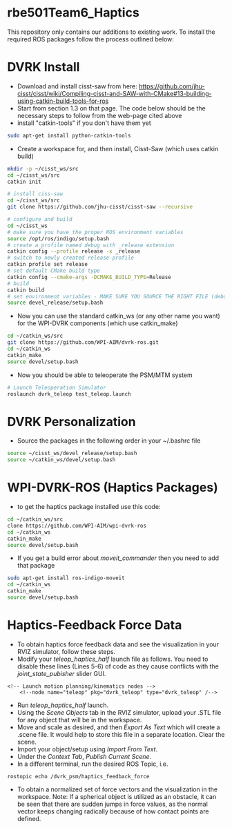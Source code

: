 rbe501Team6_Haptics
====================
This repository only contains our additions to existing work. To install the required ROS packages follow the process outlined below:


# DVRK Install 
* Download and install cisst-saw from here: https://github.com/jhu-cisst/cisst/wiki/Compiling-cisst-and-SAW-with-CMake#13-building-using-catkin-build-tools-for-ros
* Start from section 1.3 on that page. The code below should be the necessary steps to follow from the web-page cited above
* install "catkin-tools" if you don't have them yet
```sh
sudo apt-get install python-catkin-tools
```

* Create a workspace for, and then install, Cisst-Saw (which uses catkin build)
```sh
mkdir -p ~/cisst_ws/src
cd ~/cisst_ws/src
catkin init

# install ciss-saw
cd ~/cisst_ws/src
git clone https://github.com/jhu-cisst/cisst-saw --recursive

# configure and build
cd ~/cisst_ws
# make sure you have the proper ROS environment variables
source /opt/ros/indigo/setup.bash
# create a profile named debug with _release extension
catkin config --profile release -x _release
# switch to newly created release profile
catkin profile set release
# set default CMake build type
catkin config --cmake-args -DCMAKE_BUILD_TYPE=Release
# build
catkin build
# set environment variables - MAKE SURE YOU SOURCE THE RIGHT FILE (debug vs. release)
source devel_release/setup.bash
```
* Now you can use the standard catkin_ws (or any other name you want) for the WPI-DVRK components (which use catkin_make)
```sh
cd ~/catkin_ws/src
git clone https://github.com/WPI-AIM/dvrk-ros.git
cd ~/catkin_ws
catkin_make
source devel/setup.bash
```
* Now you should be able to teleoperate the PSM/MTM system
```sh
# Launch Teleoperation Simulator
roslaunch dvrk_teleop test_teleop.launch
```
# DVRK 	Personalization
* Source the packages in the following order in your ~/.bashrc file
```sh
source ~/cisst_ws/devel_release/setup.bash
source ~/catkin_ws/devel/setup.bash
```

# WPI-DVRK-ROS (Haptics Packages)
* to get the haptics package installed use this code:
```sh
cd ~/catkin_ws/src
clone https://github.com/WPI-AIM/wpi-dvrk-ros
cd ~/catkin_ws
catkin_make
source devel/setup.bash
```
* If you get a build error about _moveit_commander_ then you need to add that package

```sh
sudo apt-get install ros-indigo-moveit
cd ~/catkin_ws
catkin_make
source devel/setup.bash
```

# Haptics-Feedback Force Data
* To obtain haptics force feedback data and see the visualization in your RVIZ simulator, follow these steps.
* Modify your _teleop_haptics_half_ launch file as follows. You need to disable these lines (Lines 5-6) of code as they cause conflicts with the _joint_state_pubisher_ slider GUI.

```
<!-- Launch motion planning/kinematics nodes -->
	<!--node name="teleop" pkg="dvrk_teleop" type="dvrk_teleop" /-->
```
* Run _teleop_haptics_half_ launch.
* Using the _Scene Objects_ tab in the RVIZ simulator, upload your .STL file for any object that will be in the workspace.
* Move and scale as desired, and then _Export As Text_ which will create a .scene file. It would help to store this file in a separate location. Clear the scene.
* Import your object/setup using _Import From Text_.
* Under the _Context Tab_, _Publish Current Scene_.
* In a different terminal, run the desired ROS Topic, i.e.

```
rostopic echo /dvrk_psm/haptics_feedback_force
```
* To obtain a normalized set of force vectors and the visualization in the workspace. Note: If a spherical object is utilized as an obstacle, it can be seen that there are sudden jumps in force values, as the normal vector keeps changing radically because of how contact points are defined.
